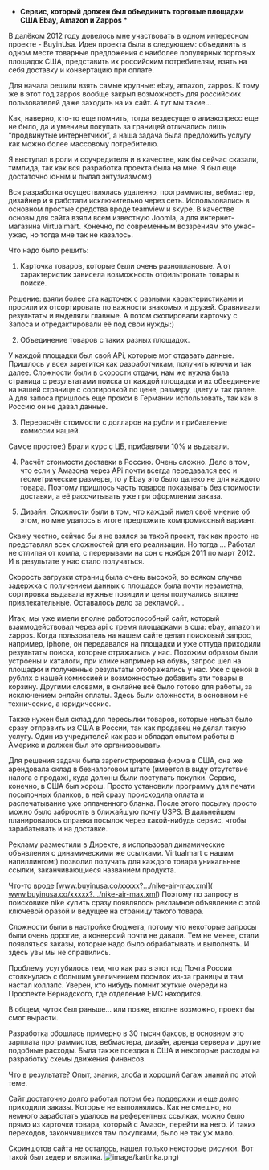 * **Сервис, который должен был объединить торговые площадки США Ebay, Amazon и Zappos** *

В далёком 2012 году довелось мне участвовать в одном интересном проекте - BuyinUsa. Идея проекта была в следующем: объединить в одном месте товарные предложения с наиболее популярных торговых площадок США, представить их российским потребителям, взять на себя доставку и конвертацию при оплате.

Для начала решили взять самые крупные: ebay, amazon, zappos. К тому же в этот год zappos вообще закрыл возможность для российских пользователей даже заходить на их сайт. А тут мы такие…

Как, наверно, кто-то еще помнить, тогда вездесущего алиэкспресс еще не было, да и умением покупать за границей отличались лишь “продвинутые интернетчики”, а наша задача была предложить услугу как можно более массовому потребителю.

Я выступал в роли и соучредителя и в качестве, как бы сейчас сказали, тимлида, так как вся разработка проекта была на мне. Я был еще достаточно юным и пылал энтузиазмом:)

Вся разработка осуществлялась удаленно, программисты, вебмастер, дизайнер и я работали исключительно через сеть. Использовались в основном простые средства вроде teamview и skype. В качестве основы для сайта взяли всем известную Joomla, а для интернет-магазина Virtualmart. Конечно, по современным воззрениям это ужас-ужас, но тогда мне так не казалось.

Что надо было решить:

1. Карточка товаров, которые были очень разноплановые. А от характеристик зависела возможность отфильтровать товары в поиске.

Решение: взяли более ста карточек с разными характеристиками и просили их отсортировать по важности знакомых и друзей. Сравнивали результаты и выделяли главные. А потом скопировали карточку с Запоса и отредактировали её под свои нужды:)

2. Объединение товаров с таких разных площадок.

У каждой площадки был свой APi, которые мог отдавать данные. Пришлось у всех зарегится как разработчикам, получить ключи и так далее. Сложности были в скорости отдачи, нам же нужна была страница с результатами поиска от каждой площадки и их объединение на нашей странице с сортировкой по цене, размеру, цвету и так далее.
А для запоса пришлось еще прокси в Германии использовать, так как в Россию он не давал данные.

3. Перерасчёт стоимости с долларов на рубли и прибавление комиссии нашей.

Самое простое:) Брали курс с ЦБ, прибавляли 10% и выдавали.

4. Расчёт стоимости доставки в Россию. Очень сложно. Дело в том, что если у Амазона через APi почти всегда передавался вес и геометрические размеры, то у Ebay это было далеко не для каждого товара. Поэтому пришлось часть товаров показывать без стоимости доставки, а её рассчитывать уже при оформлении заказа.

5. Дизайн. Сложности были в том, что каждый имел своё мнение об этом, но мне удалось в итоге предложить компромиссный вариант.

Скажу честно, сейчас бы я не взялся за такой проект, так как просто не представлял всех сложностей для его реализации. Но тогда … Работал не отлипая от компа, с перерывами на сон с ноября 2011 по март 2012. И в результате у нас стало получаться.

Скорость загрузки страниц была очень высокой, во всяком случае задержка с получением данных с площадок была почти незаметна, сортировка выдавала нужные позиции и цены получались вполне привлекательные.
Оставалось дело за рекламой…

Итак, мы уже имели вполне работоспособный сайт, который взаимодействовал через api с тремя площадками в сша: ebay, amazon и zappos. Когда пользователь на нашем сайте делал поисковый запрос, например, iphone, он передавался на площадки и уже оттуда приходили результаты поиска, которые отражались у нас. Похожим образом были устроены и каталоги, при клике например на обувь, запрос шел на площадки и полученные результаты отображались у нас. Уже с ценой в рублях с нашей комиссией и возможностью добавить эти товары в корзину. Другими словами, в онлайне всё было готово для работы, за исключением онлайн оплаты. Здесь были сложности, в основном не технические, а юридические.

Также нужен был склад для пересылки товаров, которые нельзя было сразу отправить из США в России, так как продавец не делал такую услугу. Один из учредителей как раз и обладал опытом работы в Америке и должен был это организовывать.

Для решения задачи была зарегистрирована фирма в США, она же арендовала склад в безналоговом штате (имеется в виду отсутствие налога с продаж), куда должны были поступать покупки. Сервис, конечно, в США был хорош. Просто установили программу для печати посылочных бланков, в ней сразу происходила оплата и распечатывание уже оплаченного бланка. После этого посылку просто можно было забросить в ближайшую почту USPS. В дальнейшем планировалось оправка посылок через какой-нибудь сервис, чтобы зарабатывать и на доставке.

Рекламу разместили в Директе, я использовал динамические объявления с динамическими же ссылками. Virtualmart с нашим напиллингом:) позволил получать для каждого товара уникальные ссылки, заканчивающиеся названием продукта.

Что-то вроде [www.buyinusa.co/xxxxx?.../nike-air-max.xml]( www.buyinusa.co/xxxxx?.../nike-air-max.xml) Поэтому по запросу в поисковике nike купить сразу появлялось рекламное объявление с этой ключевой фразой и ведущее на страницу такого товара.

Сложности были в настройке бюджета, потому что некоторые запросы были очень дорогие, а конверсий почти не давали. Тем не менее, стали появляться заказы, которые надо было обрабатывать и выполнять. И здесь увы мы не справились.

Проблему усугубилось тем, что как раз в этот год Почта России столкнулась с большим увеличением посылок из-за границы и там настал коллапс. Уверен, кто нибудь помнит жуткие очереди на Проспекте Вернадского, где отделение ЕМС находится.

В общем, чуток был раньше… или позже, вполне возможно, проект бы смог вырасти.

Разработка обошлась примерно в 30 тысяч баксов, в основном это зарплата программистов, вебмастера, дизайн, аренда сервера и другие подобные расходы. Была также поездка в США и некоторые расходы на разработку схемы движения финансов.

Что в результате? Опыт, знания, злоба и хороший багаж знаний по этой теме.

Сайт достаточно долго работал потом без поддержки и еще долго приходили заказы. Которые не выполнялись. Как не смешно, но немного заработать удалось на референтных ссылках, можно было прямо из карточки товара, который с Амазон, перейти на него. И таких переходов, закончившихся там покупками, было не так уж мало.

Скриншотов сайта не осталось, нашел только некоторые рисунки. Вот такой был хедер и визитка.
![image/kartinka.png](https://hsto.org/r/w1560/getpro/habr/upload_files/de8/0fc/692/de80fc692ff26d672b635dae54060780.png))
